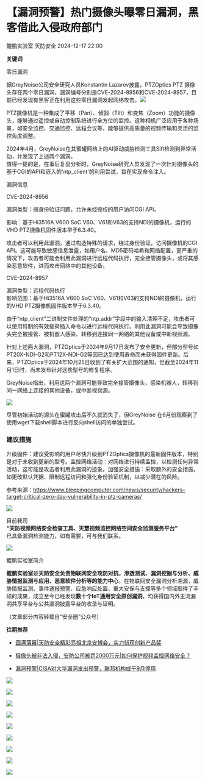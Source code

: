 #  【漏洞预警】热门摄像头曝零日漏洞，黑客借此入侵政府部门   
鲲鹏实验室  天防安全   2024-12-17 22:00  
  
**关键词**  
  
  
  
零日漏洞  
  
  
据GreyNoise公司安全研究人员Konstantin Lazarev披露，PTZOptics PTZ 摄像头存在两个零日漏洞，漏洞编号分别是CVE-2024-8956和CVE-2024-8957，目前已经发现有黑客正在利用这些零日漏洞发起网络攻击。![](https://mmbiz.qpic.cn/sz_mmbiz_jpg/aBHpjnrGylhg5zYLLv7B6zRhpLQO8FXjWSib6vJAEncguVMVknIcdCR3DCMwatfNYMq3XSEcvOqr93ibh8epzNkw/640?wx_fmt=other&from=appmsg&tp=webp&wxfrom=5&wx_lazy=1&wx_co=1 "")  
  
  
PTZ摄像机是一种集成了平移（Pan）、倾斜（Tilt）和变焦（Zoom）功能的摄像头，能够通过遥控或自动控制系统进行全方位的监控。这种相机广泛应用于各种场景，如安全监控、交通监控、远程会议等，能够提供高质量的视频传输和灵活的监控角度调整‌。  
  
2024年4月，GreyNoise在其蜜罐网络上的AI驱动威胁检测工具Sift检测到异常活动，并发现了上述两个漏洞。  
值得一提的是，在事后复盘分析时，GreyNoise研究人员发现了一次针对摄像头的基于CGI的API和嵌入的'ntp_client'的利用尝试，旨在实现命令注入。  
  
漏洞信息  
  
CVE-2024-8956  
  
漏洞类型：弱身份验证问题，允许未经授权的用户访问CGI API。  
  
影响：基于Hi3516A V600 SoC V60、V61和V63的支持NDI的摄像机，运行的VHD PTZ摄像机固件版本早于6.3.40。  
  
攻击者可以利用此漏洞，通过构造特殊的请求，绕过身份验证，访问摄像机的CGI API。这可能导致敏感信息泄露，如用户名、MD5密码哈希和网络配置，更严重的情况下，攻击者可能会利用此漏洞进行远程代码执行，完全接管摄像头，或将其感染恶意软件，进而攻击网络中的其他设备。  
  
CVE-2024-8957  
  
漏洞类型：远程代码执行  
影响范围：基于Hi3516A V600 SoC V60、V61和V63的支持NDI的摄像机，运行的VHD PTZ摄像机固件版本早于6.3.40。  
  
由于“ntp_client”二进制文件处理的“ntp.addr”字段中的输入清理不足，攻击者可以使用特制的有效载荷插入命令以进行远程代码执行。利用此漏洞可能会导致摄像头完全被接管、被机器人感染、转移到连接同一网络的其他设备或中断视频源。  
  
针对上述两大漏洞，PTZOptics于2024年9月17日发布了安全更新，但部分型号如PT20X-NDI-G2和PT12X-NDI-G2等因已达到使用寿命而未获得固件更新。后来，PTZOptics于2024年10月25日收到了有关扩大范围的通知，但截至2024年11月1日时，尚未发布针对这些型号的修复程序。  
  
GreyNoise指出，利用这两个漏洞可能导致完全接管摄像头，感染机器人，转移到同一网络上连接的其他设备，或中断视频源。  
  
![](https://mmbiz.qpic.cn/sz_mmbiz_jpg/aBHpjnrGylhg5zYLLv7B6zRhpLQO8FXjzThiaS2AKHkzGoEZ5e5vdnxzV3JHfV0FJZhISaXHIXF89BL5TpuGw7Q/640?wx_fmt=other&from=appmsg&tp=webp&wxfrom=5&wx_lazy=1&wx_co=1 "")  
  
尽管初始活动的源头在蜜罐攻击后不久就消失了，但GreyNoise 在6月份观察到了使用wget下载shell脚本进行反向shell访问的单独尝试。  
### 建议措施  
  
升级固件：建议受影响的用户尽快升级到PTZOptics摄像机的最新固件版本，特别是对于未收到更新的型号。监控网络活动：对网络进行持续监控，以检测任何异常活动，这可能是攻击者利用此漏洞的迹象。加强安全措施：采取额外的安全措施，如更改默认凭据、限制远程访问和强化身份验证机制，以减少潜在的风险。  
  
参考来源：https://www.bleepingcomputer.com/news/security/hackers-target-critical-zero-day-vulnerability-in-ptz-cameras/  
  
  
  
  
![](https://mmbiz.qpic.cn/sz_mmbiz_gif/YEdA5rLSZcT5JCMtibPT3FefqlKeib6H5Drrd3S0mB8K6JuntE09LmbWQP0gicVJ0nWC4uBcl7smZPt5A6VYOOvzg/640?wx_fmt=gif&from=appmsg "")  
  
  
目前我司  
**“天防视频网络安全检查工具、天慧视频监控网络空间安全监测服务平台”**  
已具备漏洞检测能力，如有需要，可与我们联系。  
  
  
![](https://mmbiz.qpic.cn/sz_mmbiz_gif/YEdA5rLSZcT5JCMtibPT3FefqlKeib6H5Drrd3S0mB8K6JuntE09LmbWQP0gicVJ0nWC4uBcl7smZPt5A6VYOOvzg/640?wx_fmt=gif&from=appmsg "")  
  
  
鲲鹏实验室简介  
  
  
**鲲鹏实验室**是**天防安全负责物联网安全攻防对抗，渗透测试、漏洞挖掘与分析、威胁情报监测与应用、恶意软件分析等的能力中心**，在物联网安全漏洞分析溯源，威胁情报监测、事件通报预警、应急响应处置、重大安保与支撑等多个领域取得了丰硕的成果，成立至今已经发现**数十个IoT通用安全原创漏洞**，均获得国内外主流漏洞共享平台与公共漏洞披露平台的收录与证明。  
  
（文章部分内容转载自“安全圈”公众号）  
  
**往期推荐**  
  
  
- [圆满落幕|天防安全精彩亮相北京安博会，实力斩获创新产品奖](http://mp.weixin.qq.com/s?__biz=MzU1Mzk0MjU1OQ==&mid=2247493112&idx=1&sn=a9d6ff4a9fdbe4d64938056b0cc25d06&chksm=fbe98e88cc9e079e7d48741da1a910544dd859b93c7bb7bd4bcc4cab8d4fbdb6ae36f19341af&scene=21#wechat_redirect)  
  
  
- [摄像头被非法入侵，安防公司被罚2000万元|如何保护视频监控网络安全？](http://mp.weixin.qq.com/s?__biz=MzU1Mzk0MjU1OQ==&mid=2247493003&idx=1&sn=505e2dcabc1453e14728c75d289d8a78&chksm=fbe98efbcc9e07ed2cf6d59ef53e83d57dee0c519445429e95ac92d01bbee80a4cddcf94c52e&scene=21#wechat_redirect)  
  
  
- [漏洞预警|CISA对大华漏洞发出预警，联邦机构或于9月停用](http://mp.weixin.qq.com/s?__biz=MzU1Mzk0MjU1OQ==&mid=2247493003&idx=2&sn=6262aa8557961ee44daa595cd759b281&chksm=fbe98efbcc9e07eddac3298c6f62781739daeefb70611c75d0e2fec46370c0961aad02a80ba8&scene=21#wechat_redirect)  
  
  
![](https://mmbiz.qpic.cn/sz_mmbiz_png/YEdA5rLSZcQ4R79NnfticteP8Dzurib961t84t8pgLtTIe4y9vxGpn89Dpw6jtbRiaQNLdia9GQ2AlXhGpwpZNnmOg/640?wx_fmt=png "")  
  
  
![](https://mmbiz.qpic.cn/sz_mmbiz_png/YEdA5rLSZcQ4R79NnfticteP8Dzurib961hWm3Bvn6QicIO9TQHd6HK4N4ZSQUvfx9q2PPqdPWUXictRDLYDPPbGGw/640?wx_fmt=png "")  
  
  
![](https://mmbiz.qpic.cn/sz_mmbiz_png/YEdA5rLSZcQ4R79NnfticteP8Dzurib961XYiaG3pXaiapJwfP8DIALVUibyqkiaeGuRQKONEH0saZbOdbwibwbBS5aHQ/640?wx_fmt=png "")  
  
  
![](https://mmbiz.qpic.cn/sz_mmbiz_png/YEdA5rLSZcQ4R79NnfticteP8Dzurib961O6I4xicMD3lmnWTCgqF95C22On4yYkl3gsHUWrmosWkib5Rmq15baM6g/640?wx_fmt=png "")  
  
  
![](https://mmbiz.qpic.cn/sz_mmbiz_png/YEdA5rLSZcQ4R79NnfticteP8Dzurib961WWk9apeGvHuMLibjUNlaq0nqWUeJ4WJ3r1pYOxFOZEnEGImmvFjGGag/640?wx_fmt=png "")  
  
  
![](https://mmbiz.qpic.cn/sz_mmbiz_png/YEdA5rLSZcQ4R79NnfticteP8Dzurib961XHKZ6Td1Iib44fR8NGhHAIiclrMNkqDV8fWmHAZ7LxKFHicydY48dicDog/640?wx_fmt=png "")  
  
  
![](https://mmbiz.qpic.cn/sz_mmbiz_png/YEdA5rLSZcQ4R79NnfticteP8Dzurib961ZL91bWFzSr96htZjkYs7iaYgDVK1QZbfhEJ5FRbRvAzUib9kOibdasBzA/640?wx_fmt=png "")  
  
![](https://mmbiz.qpic.cn/sz_mmbiz_png/YEdA5rLSZcR0q86VtY73Q6pB0U5NNTTZFibDHmMLbqVHBA9HSibUUMNI4hzdN5PqLGamcffZ8jjltNrWlcCYsia1A/640?wx_fmt=png "")  
  
![](https://mmbiz.qpic.cn/sz_mmbiz_png/YEdA5rLSZcSbIUp8X98FibVmnUmVOiaU1ibMNRiczWHTG6GlWZ0h012Y4BEYE9c5ISzGqy4RUl25PLhaqLMFiahO7Xw/640?wx_fmt=png "")  
  
  
